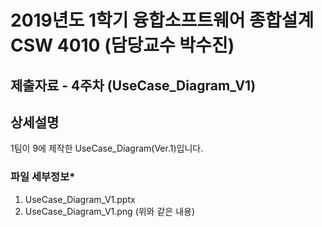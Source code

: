 # 2019년도 1학기 융합소프트웨어 종합설계 CSW 4010 (담당교수 박수진)

## 제출자료 - 4주차 (UseCase_Diagram_V1)

## 상세설명

1팀이 9에 제작한 UseCase_Diagram(Ver.1)입니다.

### 파일 세부정보\*

1. UseCase_Diagram_V1.pptx
2. UseCase_Diagram_V1.png (위와 같은 내용)
